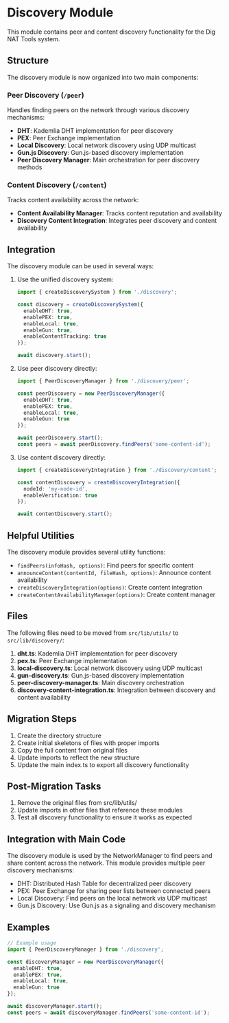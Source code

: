 # Discovery Module

This module contains peer and content discovery functionality for the Dig NAT Tools system.

## Structure

The discovery module is now organized into two main components:

### Peer Discovery (`/peer`)

Handles finding peers on the network through various discovery mechanisms:

- **DHT**: Kademlia DHT implementation for peer discovery
- **PEX**: Peer Exchange implementation
- **Local Discovery**: Local network discovery using UDP multicast
- **Gun.js Discovery**: Gun.js-based discovery implementation
- **Peer Discovery Manager**: Main orchestration for peer discovery methods

### Content Discovery (`/content`)

Tracks content availability across the network:

- **Content Availability Manager**: Tracks content reputation and availability
- **Discovery Content Integration**: Integrates peer discovery and content availability

## Integration

The discovery module can be used in several ways:

1. Use the unified discovery system:
   ```typescript
   import { createDiscoverySystem } from './discovery';
   
   const discovery = createDiscoverySystem({
     enableDHT: true,
     enablePEX: true,
     enableLocal: true,
     enableGun: true,
     enableContentTracking: true
   });
   
   await discovery.start();
   ```

2. Use peer discovery directly:
   ```typescript
   import { PeerDiscoveryManager } from './discovery/peer';
   
   const peerDiscovery = new PeerDiscoveryManager({
     enableDHT: true,
     enablePEX: true,
     enableLocal: true,
     enableGun: true
   });
   
   await peerDiscovery.start();
   const peers = await peerDiscovery.findPeers('some-content-id');
   ```

3. Use content discovery directly:
   ```typescript
   import { createDiscoveryIntegration } from './discovery/content';
   
   const contentDiscovery = createDiscoveryIntegration({
     nodeId: 'my-node-id',
     enableVerification: true
   });
   
   await contentDiscovery.start();
   ```

## Helpful Utilities

The discovery module provides several utility functions:

- `findPeers(infoHash, options)`: Find peers for specific content
- `announceContent(contentId, fileHash, options)`: Announce content availability
- `createDiscoveryIntegration(options)`: Create content integration
- `createContentAvailabilityManager(options)`: Create content manager

## Files

The following files need to be moved from `src/lib/utils/` to `src/lib/discovery/`:

1. **dht.ts**: Kademlia DHT implementation for peer discovery
2. **pex.ts**: Peer Exchange implementation
3. **local-discovery.ts**: Local network discovery using UDP multicast
4. **gun-discovery.ts**: Gun.js-based discovery implementation
5. **peer-discovery-manager.ts**: Main discovery orchestration
6. **discovery-content-integration.ts**: Integration between discovery and content availability

## Migration Steps

1. Create the directory structure
2. Create initial skeletons of files with proper imports
3. Copy the full content from original files
4. Update imports to reflect the new structure
5. Update the main index.ts to export all discovery functionality

## Post-Migration Tasks

1. Remove the original files from src/lib/utils/
2. Update imports in other files that reference these modules
3. Test all discovery functionality to ensure it works as expected

## Integration with Main Code

The discovery module is used by the NetworkManager to find peers and share content across the network. This module provides multiple peer discovery mechanisms:

- DHT: Distributed Hash Table for decentralized peer discovery
- PEX: Peer Exchange for sharing peer lists between connected peers
- Local Discovery: Find peers on the local network via UDP multicast
- Gun.js Discovery: Use Gun.js as a signaling and discovery mechanism

## Examples

```typescript
// Example usage
import { PeerDiscoveryManager } from './discovery';

const discoveryManager = new PeerDiscoveryManager({
  enableDHT: true,
  enablePEX: true,
  enableLocal: true,
  enableGun: true
});

await discoveryManager.start();
const peers = await discoveryManager.findPeers('some-content-id');
``` 